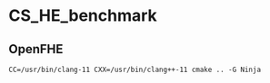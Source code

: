 # CS_HE_benchmark

## OpenFHE

```
CC=/usr/bin/clang-11 CXX=/usr/bin/clang++-11 cmake .. -G Ninja
```
